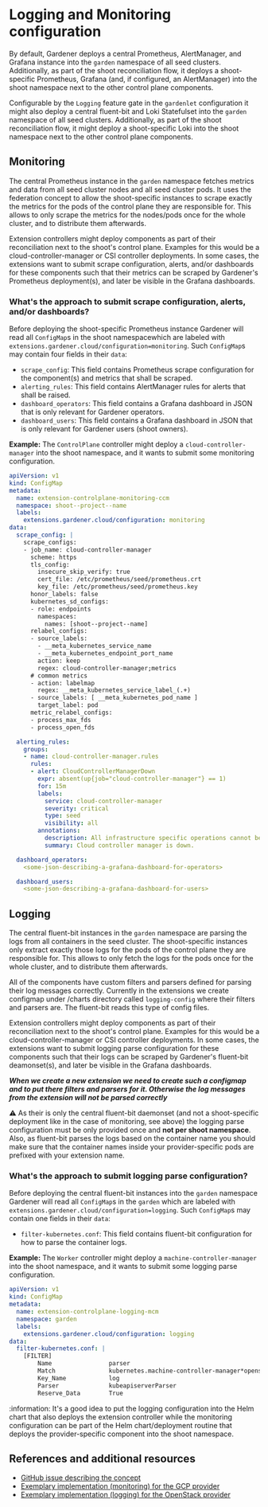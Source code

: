 # Logging and Monitoring configuration

By default, Gardener deploys a central Prometheus, AlertManager, and Grafana instance into the `garden` namespace of all seed clusters.
Additionally, as part of the shoot reconciliation flow, it deploys a shoot-specific Prometheus, Grafana (and, if configured, an AlertManager) into the shoot namespace next to the other control plane components.

Configurable by the `Logging` feature gate in the `gardenlet` configuration it might also deploy a central fluent-bit and Loki Statefulset into the `garden` namespace of all seed clusters.
Additionally, as part of the shoot reconciliation flow, it might deploy a shoot-specific Loki into the shoot namespace next to the other control plane components.

## Monitoring

The central Prometheus instance in the `garden` namespace fetches metrics and data from all seed cluster nodes and all seed cluster pods.
It uses the federation concept to allow the shoot-specific instances to scrape exactly the metrics for the pods of the control plane they are responsible for.
This allows to only scrape the metrics for the nodes/pods once for the whole cluster, and to distribute them afterwards.

Extension controllers might deploy components as part of their reconciliation next to the shoot's control plane.
Examples for this would be a cloud-controller-manager or CSI controller deployments.
In some cases, the extensions want to submit scrape configuration, alerts, and/or dashboards for these components such that their metrics can be scraped by Gardener's Prometheus deployment(s), and later be visible in the Grafana dashboards.

### What's the approach to submit scrape configuration, alerts, and/or dashboards?

Before deploying the shoot-specific Prometheus instance Gardener will read all `ConfigMap`s in the shoot namespacewhich are labeled with `extensions.gardener.cloud/configuration=monitoring`.
Such `ConfigMap`s may contain four fields in their `data`:

* `scrape_config`: This field contains Prometheus scrape configuration for the component(s) and metrics that shall be scraped.
* `alerting_rules`: This field contains AlertManager rules for alerts that shall be raised.
* `dashboard_operators`: This field contains a Grafana dashboard in JSON that is only relevant for Gardener operators.
* `dashboard_users`: This field contains a Grafana dashboard in JSON that is only relevant for Gardener users (shoot owners).

**Example:** The `ControlPlane` controller might deploy a `cloud-controller-manager` into the shoot namespace, and it wants to submit some monitoring configuration.

```yaml
apiVersion: v1
kind: ConfigMap
metadata:
  name: extension-controlplane-monitoring-ccm
  namespace: shoot--project--name
  labels:
    extensions.gardener.cloud/configuration: monitoring
data:
  scrape_config: |
    scrape_configs:
    - job_name: cloud-controller-manager
      scheme: https
      tls_config:
        insecure_skip_verify: true
        cert_file: /etc/prometheus/seed/prometheus.crt
        key_file: /etc/prometheus/seed/prometheus.key
      honor_labels: false
      kubernetes_sd_configs:
      - role: endpoints
        namespaces:
          names: [shoot--project--name]
      relabel_configs:
      - source_labels:
        - __meta_kubernetes_service_name
        - __meta_kubernetes_endpoint_port_name
        action: keep
        regex: cloud-controller-manager;metrics
      # common metrics
      - action: labelmap
        regex: __meta_kubernetes_service_label_(.+)
      - source_labels: [ __meta_kubernetes_pod_name ]
        target_label: pod
      metric_relabel_configs:
      - process_max_fds
      - process_open_fds

  alerting_rules:
    groups:
    - name: cloud-controller-manager.rules
      rules:
      - alert: CloudControllerManagerDown
        expr: absent(up{job="cloud-controller-manager"} == 1)
        for: 15m
        labels:
          service: cloud-controller-manager
          severity: critical
          type: seed
          visibility: all
        annotations:
          description: All infrastructure specific operations cannot be completed (e.g. creating load balancers or persistent volumes).
          summary: Cloud controller manager is down.

  dashboard_operators:
    <some-json-describing-a-grafana-dashboard-for-operators>

  dashboard_users:
    <some-json-describing-a-grafana-dashboard-for-users>
```

## Logging

The central fluent-bit instances in the `garden` namespace are parsing the logs from all containers in the seed cluster.
The shoot-specific instances only extract exactly those logs for the pods of the control plane they are responsible for.
This allows to only fetch the logs for the pods once for the whole cluster, and to distribute them afterwards.

All of the components have custom filters and parsers defined for parsing their log messages correctly. Currently in the extensions we create configmap under /charts directory called `logging-config` where their filters and parsers are. The fluent-bit reads this type of config files.

Extension controllers might deploy components as part of their reconciliation next to the shoot's control plane.
Examples for this would be a cloud-controller-manager or CSI controller deployments.
In some cases, the extensions want to submit logging parse configuration for these components such that their logs can be scraped by Gardener's fluent-bit deamonset(s), and later be visible in the Grafana dashboards.

***When we create a new extension we need to create such a configmap and to put there filters and parsers for it. Otherwise the log messages from the extension will not be parsed correctly***

:warning: As their is only the central fluent-bit daemonset (and not a shoot-specific deployment like in the case of monitoring, see above) the logging parse configuration must be only provided once and **not per shoot namespace**.
Also, as fluent-bit parses the logs based on the container name you should make sure that the container names inside your provider-specific pods are prefixed with your extension name.

### What's the approach to submit logging parse configuration?

Before deploying the central fluent-bit instances into the `garden` namespace Gardener will read all `ConfigMap`s in the `garden` which are labeled with `extensions.gardener.cloud/configuration=logging`.
Such `ConfigMap`s may contain one fields in their `data`:

* `filter-kubernetes.conf`: This field contains fluent-bit configuration for how to parse the container logs.

**Example:** The `Worker` controller might deploy a `machine-controller-manager` into the shoot namespace, and it wants to submit some logging parse configuration.

```yaml
apiVersion: v1
kind: ConfigMap
metadata:
  name: extension-controlplane-logging-mcm
  namespace: garden
  labels:
    extensions.gardener.cloud/configuration: logging
data:
  filter-kubernetes.conf: |
    [FILTER]
        Name                parser
        Match               kubernetes.machine-controller-manager*openstack-machine-controller-manager*
        Key_Name            log
        Parser              kubeapiserverParser
        Reserve_Data        True
```

:information: It's a good idea to put the logging configuration into the Helm chart that also deploys the extension controller while the monitoring configuration can be part of the Helm chart/deployment routine that deploys the provider-specific component into the shoot namespace.

## References and additional resources

* [GitHub issue describing the concept](https://github.com/gardener/gardener/issues/1351)
* [Exemplary implementation (monitoring) for the GCP provider](https://github.com/gardener/gardener-extension-provider-gcp/blob/master/charts/internal/seed-controlplane/charts/cloud-controller-manager/templates/configmap-monitoring.yaml)
* [Exemplary implementation (logging) for the OpenStack provider](https://github.com/gardener/gardener-extension-provider-openstack/blob/master/charts/gardener-extension-provider-openstack/templates/configmap-logging.yaml)
